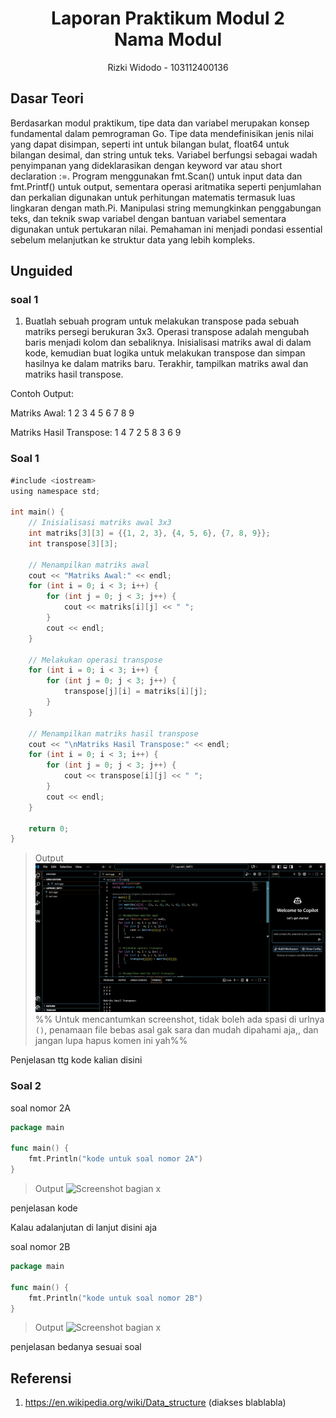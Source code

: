 # <h1 align="center">Laporan Praktikum Modul 2 <br> Nama Modul</h1>
<p align="center">Rizki Widodo - 103112400136</p>

## Dasar Teori
Berdasarkan modul praktikum, tipe data dan variabel merupakan konsep fundamental dalam pemrograman Go. Tipe data mendefinisikan jenis nilai yang dapat disimpan, seperti int untuk bilangan bulat, float64 untuk bilangan desimal, dan string untuk teks. Variabel berfungsi sebagai wadah penyimpanan yang dideklarasikan dengan keyword var atau short declaration :=. Program menggunakan fmt.Scan() untuk input data dan fmt.Printf() untuk output, sementara operasi aritmatika seperti penjumlahan dan perkalian digunakan untuk perhitungan matematis termasuk luas lingkaran dengan math.Pi. Manipulasi string memungkinkan penggabungan teks, dan teknik swap variabel dengan bantuan variabel sementara digunakan untuk pertukaran nilai. Pemahaman ini menjadi pondasi essential sebelum melanjutkan ke struktur data yang lebih kompleks.

## Unguided

### soal 1
1. Buatlah sebuah program untuk melakukan transpose pada sebuah matriks persegi berukuran 3x3. Operasi transpose adalah mengubah baris menjadi kolom dan sebaliknya. Inisialisasi matriks awal di dalam kode, kemudian buat logika untuk melakukan transpose dan simpan hasilnya ke dalam matriks baru. Terakhir, tampilkan matriks awal dan matriks hasil transpose.

Contoh Output:

Matriks Awal:
1 2 3
4 5 6
7 8 9

Matriks Hasil Transpose:
1 4 7
2 5 8
3 6 9

### Soal 1

```go
#include <iostream>
using namespace std;

int main() {
    // Inisialisasi matriks awal 3x3
    int matriks[3][3] = {{1, 2, 3}, {4, 5, 6}, {7, 8, 9}};
    int transpose[3][3];
    
    // Menampilkan matriks awal
    cout << "Matriks Awal:" << endl;
    for (int i = 0; i < 3; i++) {
        for (int j = 0; j < 3; j++) {
            cout << matriks[i][j] << " ";
        }
        cout << endl;
    }
    
    // Melakukan operasi transpose
    for (int i = 0; i < 3; i++) {
        for (int j = 0; j < 3; j++) {
            transpose[j][i] = matriks[i][j];
        }
    }
    
    // Menampilkan matriks hasil transpose
    cout << "\nMatriks Hasil Transpose:" << endl;
    for (int i = 0; i < 3; i++) {
        for (int j = 0; j < 3; j++) {
            cout << transpose[i][j] << " ";
        }
        cout << endl;
    }
    
    return 0;
}
```

> Output
> ![Screenshot bagian x](output/no1.png (2))
> %% Untuk mencantumkan screenshot, tidak boleh ada spasi di urlnya `()`, penamaan file bebas asal gak sara dan mudah dipahami aja,, dan jangan lupa hapus komen ini yah%%

Penjelasan ttg kode kalian disini

### Soal 2

soal nomor 2A

```go
package main

func main() {
	fmt.Println("kode untuk soal nomor 2A")
}
```

> Output
> ![Screenshot bagian x](output/screenshot_soal2A.png)

penjelasan kode

Kalau adalanjutan di lanjut disini aja

soal nomor 2B

```go
package main

func main() {
	fmt.Println("kode untuk soal nomor 2B")
}
```

> Output
> ![Screenshot bagian x](output/screenshot_soal2B.png)

penjelasan bedanya sesuai soal

## Referensi

1. https://en.wikipedia.org/wiki/Data_structure (diakses blablabla)
